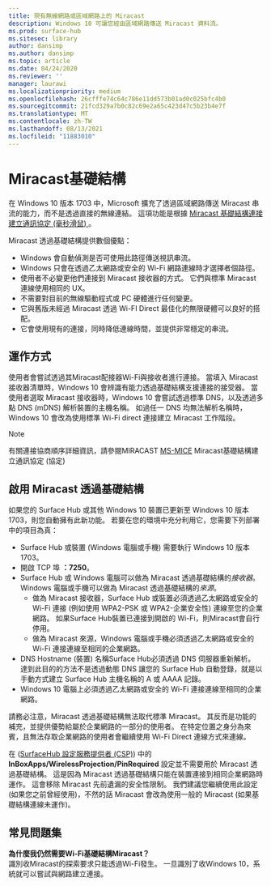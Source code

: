 ```yaml
---
title: 現有無線網路或區域網路上的 Miracast
description: Windows 10 可讓您經由區域網路傳送 Miracast 資料流。
ms.prod: surface-hub
ms.sitesec: library
author: dansimp
ms.author: dansimp
ms.topic: article
ms.date: 04/24/2020
ms.reviewer: ''
manager: laurawi
ms.localizationpriority: medium
ms.openlocfilehash: 26cfffe74c64c786e11dd573b01ad0c025bfc4b0
ms.sourcegitcommit: 21fcd329a7b0c82c69e2a65c423d47c5b23b4e7f
ms.translationtype: MT
ms.contentlocale: zh-TW
ms.lasthandoff: 08/13/2021
ms.locfileid: "11883010"
---
```

# <a name="miracast-over-infrastructure"></a>Miracast基礎結構

在 Windows 10 版本 1703 中，Microsoft 擴充了透過區域網路傳送 Miracast 串流的能力，而不是透過直接的無線連結。 這項功能是根據 [Miracast 基礎結構連接建立通訊協定 (毫秒滑鼠) ](https://msdn.microsoft.com/library/mt796768.aspx)。

Miracast 透過基礎結構提供數個優點：

- Windows 會自動偵測是否可使用此路徑傳送視訊串流。
- Windows 只會在透過乙太網路或安全的 Wi-Fi 網路連線時才選擇者個路徑。
- 使用者不必變更他們連接到 Miracast 接收器的方式。 它們與標準 Miracast 連線使用相同的 UX。
- 不需要對目前的無線驅動程式或 PC 硬體進行任何變更。
- 它與舊版未經過 Miracast 透過 Wi-FI Direct 最佳化的無限硬體可以良好的搭配。
- 它會使用現有的連接，同時降低連線時間，並提供非常穩定的串流。


## <a name="how-it-works"></a>運作方式

使用者會嘗試透過其Miracast配接器Wi-Fi與接收者進行連接。 當填入 Miracast 接收器清單時，Windows 10 會辨識有能力透過基礎結構支援連接的接受器。 當使用者選取 Miracast 接收器時，Windows 10 會嘗試透過標準 DNS，以及透過多點 DNS (mDNS) 解析裝置的主機名稱。 如過任一 DNS 均無法解析名稱時，Windows 10 會改為使用標準 Wi-Fi direct 連接建立 Miracast 工作階段。

> [!NOTE]
> 有關連接協商順序詳細資訊，請參閱MIRACAST [MS-MICE](https://msdn.microsoft.com/library/mt796768.aspx) Miracast基礎結構建立通訊協定 (協定) 




## <a name="enabling-miracast-over-infrastructure"></a>啟用 Miracast 透過基礎結構 

如果您的 Surface Hub 或其他 Windows 10 裝置已更新至 Windows 10 版本 1703，則您自動擁有此新功能。 若要在您的環境中充分利用它，您需要下列部署中的項目為真：

- Surface Hub 或裝置 (Windows 電腦或手機) 需要執行 Windows 10 版本 1703。
- 開啟 TCP 埠 **：7250**。
- Surface Hub 或 Windows 電腦可以做為 Miracast 透過基礎結構的*接收器*。 Windows 電腦或手機可以做為 Miracast 透過基礎結構的*來源*。
    - 做為 Miracast 接收器，Surface Hub 或裝置必須透過乙太網路或安全的 Wi-Fi 連接 (例如使用 WPA2-PSK 或 WPA2-企業安全性) 連線至您的企業網路。 如果Surface Hub裝置已連接到開啟的 Wi-Fi，則Miracast會自行停用。
    - 做為 Miracast 來源，Windows 電腦或手機必須透過乙太網路或安全的 Wi-Fi 連接連線至相同的企業網路。
- DNS Hostname (裝置) 名稱Surface Hub必須透過 DNS 伺服器重新解析。 達到此目的的方法不是透過動態 DNS 讓您的 Surface Hub 自動登錄，就是以手動方式建立 Surface Hub 主機名稱的 A 或 AAAA 記錄。 
- Windows 10 電腦上必須透過乙太網路或安全的 Wi-Fi 連接連線至相同的企業網路。 


請務必注意，Miracast 透過基礎結構無法取代標準 Miracast。 其反而是功能的補充，並提供優勢給屬於企業網路的一部分的使用者。 在特定位置之身分為來賓，且無法存取企業網路的使用者會繼續使用 Wi-Fi Direct 連線方式來連線。

在 ([SurfaceHub 設定服務提供者 (CSP)](https://msdn.microsoft.com/windows/hardware/commercialize/customize/mdm/surfacehub-csp)) 中的 **InBoxApps/WirelessProjection/PinRequired** 設定並不需要用於 Miracast 透過基礎結構。 這是因為 Miracast 透過基礎結構只能在裝置連接到相同企業網路時運作。 這會移除 Miracast 先前遺漏的安全性限制。 我們建議您繼續使用此設定 (如果您之前曾經使用)，不然的話 Miracast 會改為使用一般的 Miracast (如果基礎結構連線未運作)。 

## <a name="faq"></a>常見問題集
**為什麼我仍然需要Wi-Fi基礎結構Miracast？**<br>
識別收Miracast的探索要求只能透過Wi-Fi發生。 一旦識別了收Windows 10，系統就可以嘗試與網路建立連接。
